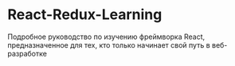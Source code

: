# React-Redux-Learning
Подробное руководство по изучению фреймворка React, предназначенное для тех, кто только начинает свой путь в веб-разработке
